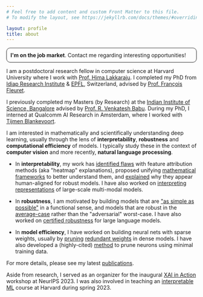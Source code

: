 ```yaml
---
# Feel free to add content and custom Front Matter to this file.
# To modify the layout, see https://jekyllrb.com/docs/themes/#overriding-theme-defaults

layout: profile
title: about
---
```


<p style="border-width:1px; padding:2%; border-style:solid; border-radius: 10px">
<b>I'm on the job market</b>. Contact me regarding interesting opportunities!
</p>

I am a postdoctoral research fellow in computer science at Harvard University where I work with [Prof. Hima Lakkaraju](https://himalakkaraju.github.io/). I completed my PhD from [Idiap Research Institute](http://www.idiap.ch/en) & [EPFL](http://epfl.ch/), Switzerland, advised by [Prof. François Fleuret](https://www.idiap.ch/~fleuret/). 

I previously completed my Masters (by Research) at the [Indian Institute of Science, Bangalore](http://www.iisc.ac.in/) advised by [Prof. R. Venkatesh Babu](http://cds.iisc.ac.in/faculty/venky/). During my PhD, I interned at Qualcomm AI Research in Amsterdam, where I worked with [Tijmen Blankevoort](https://www.linkedin.com/in/tijmen-blankevoort-a5633a24/).

I am interested in mathematically and scientifically understanding deep learning, usually through the lens of **interpretability**, **robustness** and **computational efficiency** of models. I typically study these in the context of **computer vision** and more recently, **natural language processing**. 

- In **interpretability**, my work has [identified flaws](https://openreview.net/forum?id=dYeAHXnpWJ4) with feature attribution methods (aka "heatmap" explanations), proposed unifying [mathematical frameworks](https://arxiv.org/abs/2206.01254) to better understand them, and [explained](https://arxiv.org/abs/2305.19101) why they appear human-aligned for robust models. I have also worked on [interpreting representations](https://arxiv.org/abs/2402.10376) of large-scale multi-modal models.

- In **robustness**, I am motivated by building models that are ["as simple as possible"](https://arxiv.org/abs/2206.07144) in a functional sense, and models that are robust in the [average-case](https://arxiv.org/abs/2307.13885) rather than the "adversarial" worst-case. I have also worked on [certified robustness](https://arxiv.org/abs/2309.02705) for large language models.

- In **model efficiency**, I have worked on building neural nets with sparse weights, usually by [pruning](https://openaccess.thecvf.com/content/CVPR2022W/ECV/html/Srinivas_Cyclical_Pruning_for_Sparse_Neural_Networks_CVPRW_2022_paper.html) [redundant weights](https://arxiv.org/abs/1611.06694) in dense models. I have also developed a (highly-cited) [method](https://arxiv.org/abs/1507.06149) to prune neurons using minimal training data.

For more details, please see my latest <a href="/publications.html">publications</a>. 

Aside from research, I served as an organizer for the inaugural [XAI in Action](https://xai-in-action.github.io/) workshop at NeurIPS 2023. I was also involved in teaching an [interpretable ML](https://interpretable-ml-class.github.io/) course at Harvard during spring 2023.





